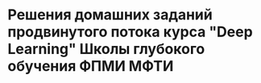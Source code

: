 # Решения домашних заданий продвинутого потока курса "Deep Learning" Школы глубокого обучения ФПМИ МФТИ
